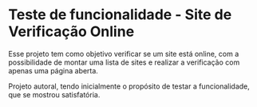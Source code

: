 # Teste de funcionalidade - Site de Verificação Online

Esse projeto tem como objetivo verificar se um site está online, com a possibilidade de montar uma lista de sites e realizar a verificação com apenas uma página aberta.

Projeto autoral, tendo inicialmente o propósito de testar a funcionalidade, que se mostrou satisfatória.
